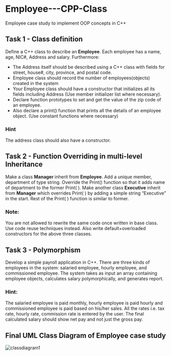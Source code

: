 # Employee---CPP-Class
Employee case study to implement OOP concepts in C++

## Task 1 - Class definition
Define a C++ class to describe an **Employee**. Each employee has a name, age, NIC#, Address and salary. Furthermore:
  * The Address itself should be described using a C++ class with fields for street, house#, city, province, and postal code.
  * Employee class should record the number of employees(objects) created in the system
  * Your Employee class should have a constructor that initializes all its fields including Address (Use member initializer list where necessary).
  * Declare function prototypes to set and get the value of the zip code of an employee.
  * Also declare a print() function that prints all the details of an employee object. (Use constant functions where necessary)
### Hint
The address class should also have a constructor.

## Task 2 - Function Overriding in multi-level Inheritance
Make a class **Manager** inherit from **Employee**. Add a unique member, department of type string. Override the Print() function so that it adds name of department to the former Print( ). Make another class **Executive** inherit from **Manager** which overrides Print( ) by adding a simple string “Executive” in the start. Rest of the Print( ) function is similar to former.

### Note:
You are not allowed to rewrite the same code once written in base class. Use code reuse techniques instead. Also write default+overloaded constructors for the above three classes.

## Task 3 - Polymorphism
Develop a simple payroll application in C++. There are three kinds of employees in the system: salaried employee, hourly employee, and commissioned employee. The system takes as input an array containing employee objects, calculates salary polymorphically, and generates report.

### Hint:
The salaried employee is paid monthly, hourly employee is paid hourly and commissioned employee is paid based on his/her sales. All the rates i.e. tax rate, hourly rate, commission rate is entered by the user. The final calculated salary should show net pay and not just the gross pay.

## Final UML Class Diagram of Employee case study
![classdiagram1](https://user-images.githubusercontent.com/41892175/47768612-c5f3b380-dd13-11e8-9f00-64404bc5ad73.png)
